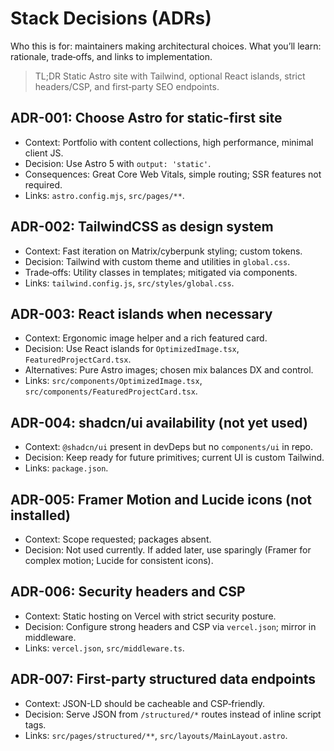 # Stack Decisions (ADRs)

Who this is for: maintainers making architectural choices.
What you’ll learn: rationale, trade‑offs, and links to implementation.

> TL;DR
> Static Astro site with Tailwind, optional React islands, strict headers/CSP, and first‑party SEO endpoints.

## ADR-001: Choose Astro for static-first site
- Context: Portfolio with content collections, high performance, minimal client JS.
- Decision: Use Astro 5 with `output: 'static'`.
- Consequences: Great Core Web Vitals, simple routing; SSR features not required.
- Links: `astro.config.mjs`, `src/pages/**`.

## ADR-002: TailwindCSS as design system
- Context: Fast iteration on Matrix/cyberpunk styling; custom tokens.
- Decision: Tailwind with custom theme and utilities in `global.css`.
- Trade‑offs: Utility classes in templates; mitigated via components.
- Links: `tailwind.config.js`, `src/styles/global.css`.

## ADR-003: React islands when necessary
- Context: Ergonomic image helper and a rich featured card.
- Decision: Use React islands for `OptimizedImage.tsx`, `FeaturedProjectCard.tsx`.
- Alternatives: Pure Astro images; chosen mix balances DX and control.
- Links: `src/components/OptimizedImage.tsx`, `src/components/FeaturedProjectCard.tsx`.

## ADR-004: shadcn/ui availability (not yet used)
- Context: `@shadcn/ui` present in devDeps but no `components/ui` in repo.
- Decision: Keep ready for future primitives; current UI is custom Tailwind.
- Links: `package.json`.

## ADR-005: Framer Motion and Lucide icons (not installed)
- Context: Scope requested; packages absent.
- Decision: Not used currently. If added later, use sparingly (Framer for complex motion; Lucide for consistent icons).

## ADR-006: Security headers and CSP
- Context: Static hosting on Vercel with strict security posture.
- Decision: Configure strong headers and CSP via `vercel.json`; mirror in middleware.
- Links: `vercel.json`, `src/middleware.ts`.

## ADR-007: First-party structured data endpoints
- Context: JSON-LD should be cacheable and CSP‑friendly.
- Decision: Serve JSON from `/structured/*` routes instead of inline script tags.
- Links: `src/pages/structured/**`, `src/layouts/MainLayout.astro`.
